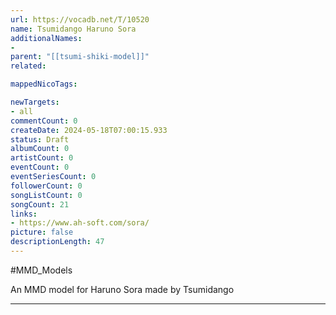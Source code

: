 ```yaml
---
url: https://vocadb.net/T/10520
name: Tsumidango Haruno Sora
additionalNames: 
- 
parent: "[[tsumi-shiki-model]]"
related:

mappedNicoTags:

newTargets:
- all
commentCount: 0
createDate: 2024-05-18T07:00:15.933
status: Draft
albumCount: 0
artistCount: 0
eventCount: 0
eventSeriesCount: 0
followerCount: 0
songListCount: 0
songCount: 21
links: 
- https://www.ah-soft.com/sora/
picture: false
descriptionLength: 47
---
```


#MMD_Models

An MMD model for Haruno Sora made by Tsumidango

---


